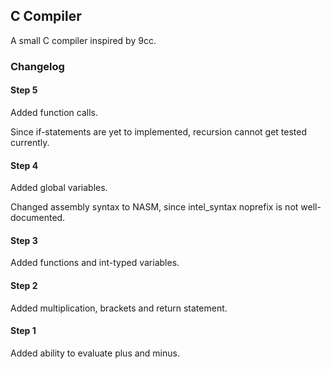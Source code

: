## C Compiler

A small C compiler inspired by 9cc.

### Changelog

#### Step 5
Added function calls.

Since if-statements are yet to implemented, recursion cannot get tested currently.

#### Step 4
Added global variables.

Changed assembly syntax to NASM, since intel_syntax noprefix is not well-documented.

#### Step 3
Added functions and int-typed variables.

#### Step 2
Added multiplication, brackets and return statement.

#### Step 1
Added ability to evaluate plus and minus.